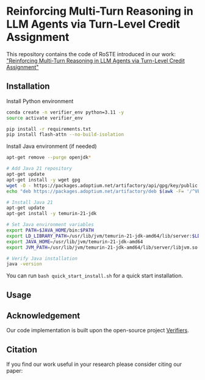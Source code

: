 # Reinforcing Multi-Turn Reasoning in LLM Agents via Turn-Level Credit Assignment

This repository contains the code of RoSTE introduced in our work: ["Reinforcing Multi-Turn Reasoning in LLM Agents via Turn-Level Credit Assignment"]()

## Installation

Install Python environment
```bash
conda create -n verifier_env python=3.11 -y
source activate verifier_env

pip install -r requirements.txt
pip install flash-attn --no-build-isolation
```

Install Java environment (if needed)
```bash
apt-get remove --purge openjdk*

# Add Java 21 repository
apt-get update
apt-get install -y wget gpg
wget -O - https://packages.adoptium.net/artifactory/api/gpg/key/public | gpg --dearmor | tee /etc/apt/trusted.gpg.d/adoptium.gpg > /dev/null
echo "deb https://packages.adoptium.net/artifactory/deb $(awk -F= '/^VERSION_CODENAME/{print$2}' /etc/os-release) main" | tee /etc/apt/sources.list.d/adoptium.list

# Install Java 21
apt-get update
apt-get install -y temurin-21-jdk

# Set Java environment variables
export PATH=$JAVA_HOME/bin:$PATH
export LD_LIBRARY_PATH=/usr/lib/jvm/temurin-21-jdk-amd64/lib/server:$LD_LIBRARY_PATH
export JAVA_HOME=/usr/lib/jvm/temurin-21-jdk-amd64
export JVM_PATH=/usr/lib/jvm/temurin-21-jdk-amd64/lib/server/libjvm.so

# Verify Java installation
java -version
```

You can run `bash quick_start_install.sh` for a quick start installation.


## Usage





## Acknowledgement

Our code implementation is built upon the open-source project [Verifiers](https://github.com/willccbb/verifiers).

## Citation

If you find our work useful in your research please consider citing our paper:
```

```